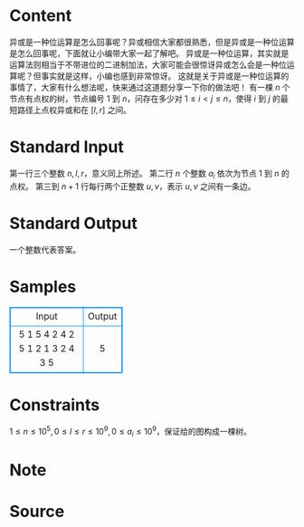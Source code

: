 
# Content

异或是一种位运算是怎么回事呢？异或相信大家都很熟悉，但是异或是一种位运算是怎么回事呢，下面就让小编带大家一起了解吧。
异或是一种位运算，其实就是运算法则相当于不带进位的二进制加法，大家可能会很惊讶异或怎么会是一种位运算呢？但事实就是这样，小编也感到非常惊讶。
这就是关于异或是一种位运算的事情了，大家有什么想法呢，快来通过这道题分享一下你的做法吧！
有一棵 $n$ 个节点有点权的树，节点编号 $1$ 到 $n$，问存在多少对 $1\le i<j\le n$，使得 $i$ 到 $j$ 的最短路径上点权异或和在 $[l,r]$ 之间。

# Standard Input

第一行三个整数 $n,l,r$，意义同上所述。
第二行 $n$ 个整数 $a_i$ 依次为节点 $1$ 到 $n$ 的点权。
第三到 $n+1$ 行每行两个正整数 $u,v$，表示 $u,v$ 之间有一条边。

# Standard Output

一个整数代表答案。

# Samples

<style>
        table,table tr th, table tr td { border:1px solid #0094ff; }
        table { width: 200px; min-height: 25px; line-height: 25px; text-align: center; border-collapse: collapse;}   
    </style>
<table>
	<tr>
		<td>Input</td>
		<td>Output</td>
	</tr>
<tr><td>5 1 5
4 2 4 2 5 
1 2
1 3
2 4
3 5</td><td>5</td></tr></table>


# Constraints

$1\le n\le 10^5,0\le l\le r\le 10^9,0\le a_i\le 10^9$，保证给的图构成一棵树。

# Note



# Source



